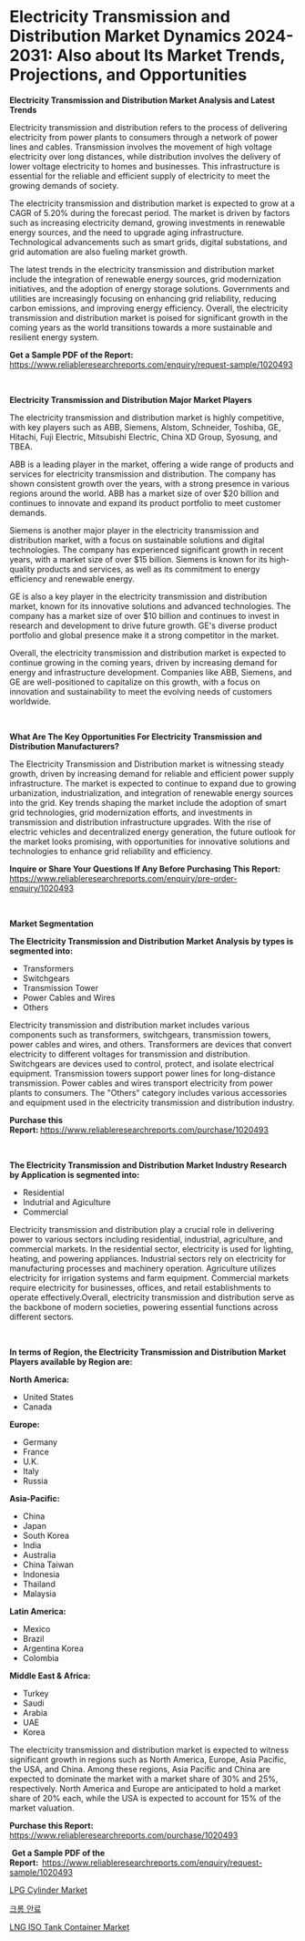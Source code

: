 <p><h1>Electricity Transmission and Distribution Market Dynamics 2024-2031: Also about Its Market Trends, Projections, and Opportunities</h1></p><p><strong>Electricity Transmission and Distribution Market Analysis and Latest Trends</strong></p>
<p><p>Electricity transmission and distribution refers to the process of delivering electricity from power plants to consumers through a network of power lines and cables. Transmission involves the movement of high voltage electricity over long distances, while distribution involves the delivery of lower voltage electricity to homes and businesses. This infrastructure is essential for the reliable and efficient supply of electricity to meet the growing demands of society.</p><p>The electricity transmission and distribution market is expected to grow at a CAGR of 5.20% during the forecast period. The market is driven by factors such as increasing electricity demand, growing investments in renewable energy sources, and the need to upgrade aging infrastructure. Technological advancements such as smart grids, digital substations, and grid automation are also fueling market growth.</p><p>The latest trends in the electricity transmission and distribution market include the integration of renewable energy sources, grid modernization initiatives, and the adoption of energy storage solutions. Governments and utilities are increasingly focusing on enhancing grid reliability, reducing carbon emissions, and improving energy efficiency. Overall, the electricity transmission and distribution market is poised for significant growth in the coming years as the world transitions towards a more sustainable and resilient energy system.</p></p>
<p><strong>Get a Sample PDF of the Report:&nbsp;</strong> <a href="https://www.reliableresearchreports.com/enquiry/request-sample/1020493">https://www.reliableresearchreports.com/enquiry/request-sample/1020493</a></p>
<p>&nbsp;</p>
<p><strong>Electricity Transmission and Distribution Major Market Players</strong></p>
<p><p>The electricity transmission and distribution market is highly competitive, with key players such as ABB, Siemens, Alstom, Schneider, Toshiba, GE, Hitachi, Fuji Electric, Mitsubishi Electric, China XD Group, Syosung, and TBEA.</p><p>ABB is a leading player in the market, offering a wide range of products and services for electricity transmission and distribution. The company has shown consistent growth over the years, with a strong presence in various regions around the world. ABB has a market size of over $20 billion and continues to innovate and expand its product portfolio to meet customer demands.</p><p>Siemens is another major player in the electricity transmission and distribution market, with a focus on sustainable solutions and digital technologies. The company has experienced significant growth in recent years, with a market size of over $15 billion. Siemens is known for its high-quality products and services, as well as its commitment to energy efficiency and renewable energy.</p><p>GE is also a key player in the electricity transmission and distribution market, known for its innovative solutions and advanced technologies. The company has a market size of over $10 billion and continues to invest in research and development to drive future growth. GE's diverse product portfolio and global presence make it a strong competitor in the market.</p><p>Overall, the electricity transmission and distribution market is expected to continue growing in the coming years, driven by increasing demand for energy and infrastructure development. Companies like ABB, Siemens, and GE are well-positioned to capitalize on this growth, with a focus on innovation and sustainability to meet the evolving needs of customers worldwide.</p></p>
<p>&nbsp;</p>
<p><strong>What Are The Key Opportunities For Electricity Transmission and Distribution Manufacturers?</strong></p>
<p><p>The Electricity Transmission and Distribution market is witnessing steady growth, driven by increasing demand for reliable and efficient power supply infrastructure. The market is expected to continue to expand due to growing urbanization, industrialization, and integration of renewable energy sources into the grid. Key trends shaping the market include the adoption of smart grid technologies, grid modernization efforts, and investments in transmission and distribution infrastructure upgrades. With the rise of electric vehicles and decentralized energy generation, the future outlook for the market looks promising, with opportunities for innovative solutions and technologies to enhance grid reliability and efficiency.</p></p>
<p><strong>Inquire or Share Your Questions If Any Before Purchasing This Report:</strong> <a href="https://www.reliableresearchreports.com/enquiry/pre-order-enquiry/1020493">https://www.reliableresearchreports.com/enquiry/pre-order-enquiry/1020493</a></p>
<p>&nbsp;</p>
<p><strong>Market Segmentation</strong></p>
<p><strong>The Electricity Transmission and Distribution Market Analysis by types is segmented into:</strong></p>
<p><ul><li>Transformers</li><li>Switchgears</li><li>Transmission Tower</li><li>Power Cables and Wires</li><li>Others</li></ul></p>
<p><p>Electricity transmission and distribution market includes various components such as transformers, switchgears, transmission towers, power cables and wires, and others. Transformers are devices that convert electricity to different voltages for transmission and distribution. Switchgears are devices used to control, protect, and isolate electrical equipment. Transmission towers support power lines for long-distance transmission. Power cables and wires transport electricity from power plants to consumers. The "Others" category includes various accessories and equipment used in the electricity transmission and distribution industry.</p></p>
<p><strong>Purchase this Report:&nbsp;</strong><a href="https://www.reliableresearchreports.com/purchase/1020493">https://www.reliableresearchreports.com/purchase/1020493</a></p>
<p>&nbsp;</p>
<p><strong>The Electricity Transmission and Distribution Market Industry Research by Application is segmented into:</strong></p>
<p><ul><li>Residential</li><li>Indutrial and Agiculture</li><li>Commercial</li></ul></p>
<p><p>Electricity transmission and distribution play a crucial role in delivering power to various sectors including residential, industrial, agriculture, and commercial markets. In the residential sector, electricity is used for lighting, heating, and powering appliances. Industrial sectors rely on electricity for manufacturing processes and machinery operation. Agriculture utilizes electricity for irrigation systems and farm equipment. Commercial markets require electricity for businesses, offices, and retail establishments to operate effectively.Overall, electricity transmission and distribution serve as the backbone of modern societies, powering essential functions across different sectors.</p></p>
<p>&nbsp;</p>
<p><strong>In terms of Region, the Electricity Transmission and Distribution Market Players available by Region are:</strong></p>
<p>
    <p> <strong> North America: </strong>
        <ul>
            <li>United States</li>
            <li>Canada</li>
        </ul>
        </p> 
    <p> <strong> Europe: </strong>
        <ul>
            <li>Germany</li>
            <li>France</li>
            <li>U.K.</li>
            <li>Italy</li>
            <li>Russia</li>
        </ul>
        </p> 
    <p> <strong> Asia-Pacific: </strong>
        <ul>
            <li>China</li>
            <li>Japan</li>
            <li>South Korea</li>
            <li>India</li>
            <li>Australia</li>
            <li>China Taiwan</li>
            <li>Indonesia</li>
            <li>Thailand</li>
            <li>Malaysia</li>
        </ul>
        </p> 
    <p> <strong> Latin America: </strong>
        <ul>
            <li>Mexico</li>
            <li>Brazil</li>
            <li>Argentina Korea</li>
            <li>Colombia</li>
        </ul>
        </p> 
    <p> <strong> Middle East & Africa: </strong>
        <ul>
            <li>Turkey</li>
            <li>Saudi</li>
            <li>Arabia</li>
            <li>UAE</li>
            <li>Korea</li>
        </ul>
    </p>
    </p>
<p><p>The electricity transmission and distribution market is expected to witness significant growth in regions such as North America, Europe, Asia Pacific, the USA, and China. Among these regions, Asia Pacific and China are expected to dominate the market with a market share of 30% and 25%, respectively. North America and Europe are anticipated to hold a market share of 20% each, while the USA is expected to account for 15% of the market valuation.</p></p>
<p><strong>Purchase this Report: </strong><a href="https://www.reliableresearchreports.com/purchase/1020493">https://www.reliableresearchreports.com/purchase/1020493</a></p>
<p>&nbsp;<strong>Get a Sample PDF of the Report:&nbsp;&nbsp;</strong><a href="https://www.reliableresearchreports.com/enquiry/request-sample/1020493">https://www.reliableresearchreports.com/enquiry/request-sample/1020493</a></p>
<p><strong></strong></p>
<p><p><a href="https://github.com/bobicer/Market-Research-Report-List-2/blob/main/lpg-cylinder-market.md">LPG Cylinder Market</a></p><p><a href="https://github.com/JonHarrtis67676y/Market-Research-Report-List-1/blob/main/786697814676.md">크롬 안료</a></p><p><a href="https://github.com/timeliteaut/Market-Research-Report-List-2/blob/main/lng-iso-tank-container-market.md">LNG ISO Tank Container Market</a></p></p>